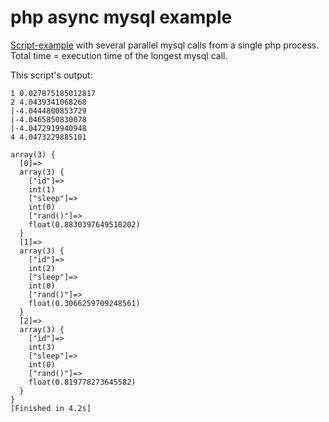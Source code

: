 # php async mysql example

[Script-example](index.php) with several parallel mysql calls from a single php process. Total time = execution time of the longest mysql call.

This script's output:
```
1 0.027875185012817
2 4.0439341068268
|-4.0444800853729
|-4.0465850830078
|-4.0472919940948
4 4.0473229885101

array(3) {
  [0]=>
  array(3) {
    ["id"]=>
    int(1)
    ["sleep"]=>
    int(0)
    ["rand()"]=>
    float(0.8830397649510202)
  }
  [1]=>
  array(3) {
    ["id"]=>
    int(2)
    ["sleep"]=>
    int(0)
    ["rand()"]=>
    float(0.3066259709248561)
  }
  [2]=>
  array(3) {
    ["id"]=>
    int(3)
    ["sleep"]=>
    int(0)
    ["rand()"]=>
    float(0.819778273645582)
  }
}
[Finished in 4.2s]
```
